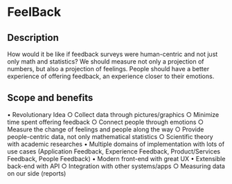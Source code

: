 # FeelBack

## Description
How would it be like if feedback surveys were human-centric and not just only math and statistics? 
We should measure not only a projection of numbers, but also a projection of feelings. 
People should have a better experience of offering feedback, an experience closer to their emotions.

## Scope and benefits

• Revolutionary Idea
	○ Collect data through pictures/graphics
	○ Minimize time spent offering feedback
	○ Connect people through emotions
	○ Measure the change of feelings and people along the way
	○ Provide people-centric data, not only mathematical statistics ○ Scientific theory with academic researches 
• Multiple domains of implementation with lots of use cases (Application Feedback, Experience Feedback, Product/Services Feedback, People Feedback) 
• Modern front-end with great UX 
• Extensible back-end with API 
	○ Integration with other systems/apps 
	○ Measuring data on our side (reports)
